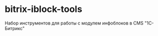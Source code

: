 bitrix-iblock-tools
===================

Набор инструментов для работы с модулем инфоблоков в CMS "1С-Битрикс"
